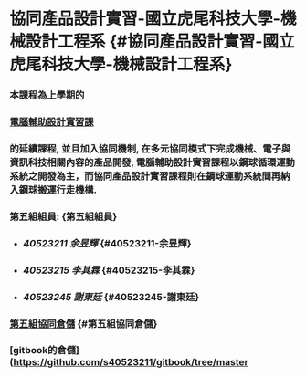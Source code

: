 # 協同產品設計實習-國立虎尾科技大學-機械設計工程系 {#協同產品設計實習-國立虎尾科技大學-機械設計工程系}

### 本課程為上學期的

### [電腦輔助設計實習課](http://lab.kmol.info/2017fall)

### 的延續課程, 並且加入協同機制, 在多元協同模式下完成機械、電子與資訊科技相關內容的產品開發, 電腦輔助設計實習課程以鋼球循環運動系統之開發為主，而協同產品設計實習課程則在鋼球運動系統間再納入鋼球搬運行走機構.

### 第五組組員: {第五組組員}

* ### _40523211 余昱輝_ {#40523211-余昱輝}
* ### _40523215 李其霖_ {#40523215-李其霖}
* ### _40523245 謝東廷_ {#40523245-謝東廷}

### [第五組協同倉儲](https://github.com/s40523211/cd2018) {#第五組協同倉儲}

### [gitbook的倉儲](https://github.com/s40523211/gitbook/tree/master
